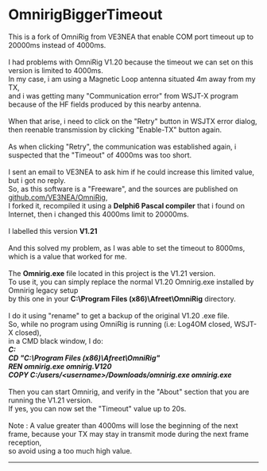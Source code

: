 # OmnirigBiggerTimeout
This is a fork of OmniRig from VE3NEA that enable COM port timeout up to 20000ms instead of 4000ms.<br/>
<br/>
I had problems with OmniRig V1.20 because the timeout we can set on this version is limited to 4000ms.<br/>
In my case, i am using a Magnetic Loop antenna situated 4m away from my TX, <br/>
and i was getting many "Communication error" from WSJT-X program because of the HF fields produced by this nearby antenna.<br/>
<br/>
When that arise, i need to click on the "Retry" button in WSJTX error dialog, then reenable transmission by clicking "Enable-TX" button again.<br/>
<br/>
As when clicking "Retry", the communication was established again, i suspected that the "Timeout" of 4000ms was too short.<br/>
<br/>
I sent an email to VE3NEA to ask him if he could increase this limited value, but i got no reply.<br/>
So, as this software is a "Freeware", and the sources are published on <a href="https://github.com/VE3NEA/OmniRig">github.com/VE3NEA/OmniRig</a>,<br/>
I forked it, recompiled it using a <b>Delphi6 Pascal compiler</b> that i found on Internet, then i changed this 4000ms limit to 20000ms.<br/>
<br/>
I labelled this version <b>V1.21</b><br/>
<br/>
And this solved my problem, as I was able to set the timeout to 8000ms, which is a value that worked for me.<br/>
<br/>
The <b>Omnirig.exe</b> file located in this project is the V1.21 version.<br/>
To use it, you can simply replace the normal V1.20 Omnirig.exe installed by Omnirig legacy setup<br/>
by this one in your <b>C:\Program Files (x86)\Afreet\OmniRig</b> directory.<br/>
<br/>
I do it using "rename" to get a backup of the original V1.20 .exe file.<br/>
So, while no program using OmniRig is running (i.e: Log4OM closed, WSJT-X closed),<br/>
in a CMD black window, I do:<br/>
    <b><i>C:</i></b><br/>
    <b><i>CD "C:\Program Files (x86)\Afreet\OmniRig"</i></b><br/>
    <b><i>REN omnirig.exe omnirig.V120</i></b><br/>
    <b><i>COPY C:/users/\<username>/Downloads/omnirig.exe omnirig.exe</i></b><br/>
<br/>
Then you can start Omnirig, and verify in the "About" section that you are running the V1.21 version.<br/>
If yes, you can now set the "Timeout" value up to 20s.<br/>
<br/>
Note : A value greater than 4000ms will lose the beginning of the next frame, because your TX may stay in transmit mode during the next frame reception,<br/>
so avoid using a too much high value.<br/>
<hr>
